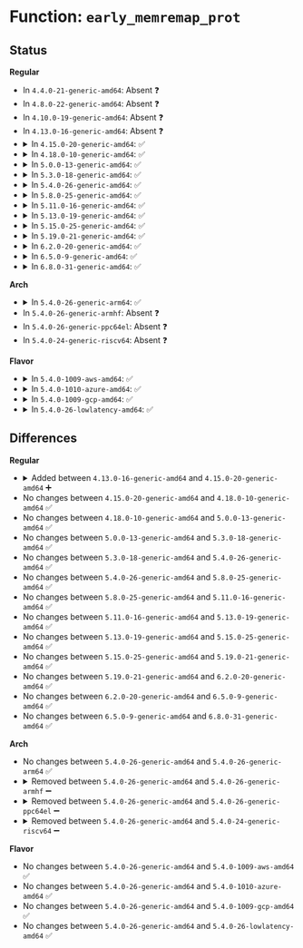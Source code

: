 # Function: <code>early_memremap_prot</code>

## Status
<b>Regular</b>
<ul>
<li>
In <code>4.4.0-21-generic-amd64</code>: Absent ❓
</li>
<li>
In <code>4.8.0-22-generic-amd64</code>: Absent ❓
</li>
<li>
In <code>4.10.0-19-generic-amd64</code>: Absent ❓
</li>
<li>
In <code>4.13.0-16-generic-amd64</code>: Absent ❓
</li>
<li>
<details>
<summary>In <code>4.15.0-20-generic-amd64</code>: ✅</summary>

```c
void * early_memremap_prot(resource_size_t phys_addr, long unsigned int size, long unsigned int prot_val)
```

```json
{
  "name": "early_memremap_prot",
  "collision_type": "Unique Global",
  "inline_type": "No",
  "funcs": [
    {
      "addr": 18446744071602832509,
      "name": "early_memremap_prot",
      "external": true,
      "loc": "mm/early_ioremap.c:244",
      "file": "mm/early_ioremap.c",
      "inline": "seen, unknown",
      "caller_inline": [],
      "caller_func": [
        "arch/x86/mm/ioremap.c:early_memremap_decrypted_wp",
        "arch/x86/mm/ioremap.c:early_memremap_decrypted",
        "arch/x86/mm/ioremap.c:early_memremap_encrypted_wp",
        "arch/x86/mm/ioremap.c:early_memremap_encrypted"
      ]
    }
  ],
  "symbols": [
    {
      "addr": 18446744071602832509,
      "name": "early_memremap_prot",
      "section": ".init.text",
      "bind": "STB_GLOBAL",
      "size": 16
    }
  ]
}
```
</details>
</li>
<li>
<details>
<summary>In <code>4.18.0-10-generic-amd64</code>: ✅</summary>

```c
void * early_memremap_prot(resource_size_t phys_addr, long unsigned int size, long unsigned int prot_val)
```

```json
{
  "name": "early_memremap_prot",
  "collision_type": "Unique Global",
  "inline_type": "No",
  "funcs": [
    {
      "addr": 18446744071603005843,
      "name": "early_memremap_prot",
      "external": true,
      "loc": "mm/early_ioremap.c:244",
      "file": "mm/early_ioremap.c",
      "inline": "seen, unknown",
      "caller_inline": [],
      "caller_func": [
        "arch/x86/mm/ioremap.c:early_memremap_decrypted_wp",
        "arch/x86/mm/ioremap.c:early_memremap_decrypted",
        "arch/x86/mm/ioremap.c:early_memremap_encrypted_wp",
        "arch/x86/mm/ioremap.c:early_memremap_encrypted"
      ]
    }
  ],
  "symbols": [
    {
      "addr": 18446744071603005843,
      "name": "early_memremap_prot",
      "section": ".init.text",
      "bind": "STB_GLOBAL",
      "size": 16
    }
  ]
}
```
</details>
</li>
<li>
<details>
<summary>In <code>5.0.0-13-generic-amd64</code>: ✅</summary>

```c
void * early_memremap_prot(resource_size_t phys_addr, long unsigned int size, long unsigned int prot_val)
```

```json
{
  "name": "early_memremap_prot",
  "collision_type": "Unique Global",
  "inline_type": "No",
  "funcs": [
    {
      "addr": 18446744071604804471,
      "name": "early_memremap_prot",
      "external": true,
      "loc": "mm/early_ioremap.c:244",
      "file": "mm/early_ioremap.c",
      "inline": "seen, unknown",
      "caller_inline": [],
      "caller_func": [
        "arch/x86/mm/ioremap.c:early_memremap_decrypted_wp",
        "arch/x86/mm/ioremap.c:early_memremap_decrypted",
        "arch/x86/mm/ioremap.c:early_memremap_encrypted_wp",
        "arch/x86/mm/ioremap.c:early_memremap_encrypted"
      ]
    }
  ],
  "symbols": [
    {
      "addr": 18446744071604804471,
      "name": "early_memremap_prot",
      "section": ".init.text",
      "bind": "STB_GLOBAL",
      "size": 16
    }
  ]
}
```
</details>
</li>
<li>
<details>
<summary>In <code>5.3.0-18-generic-amd64</code>: ✅</summary>

```c
void * early_memremap_prot(resource_size_t phys_addr, long unsigned int size, long unsigned int prot_val)
```

```json
{
  "name": "early_memremap_prot",
  "collision_type": "Unique Global",
  "inline_type": "No",
  "funcs": [
    {
      "addr": 18446744071604907875,
      "name": "early_memremap_prot",
      "external": true,
      "loc": "mm/early_ioremap.c:244",
      "file": "mm/early_ioremap.c",
      "inline": "seen, unknown",
      "caller_inline": [],
      "caller_func": [
        "arch/x86/mm/ioremap.c:early_memremap_decrypted_wp",
        "arch/x86/mm/ioremap.c:early_memremap_decrypted",
        "arch/x86/mm/ioremap.c:early_memremap_encrypted_wp",
        "arch/x86/mm/ioremap.c:early_memremap_encrypted",
        "drivers/firmware/efi/earlycon.c:efi_earlycon_map"
      ]
    }
  ],
  "symbols": [
    {
      "addr": 18446744071604907875,
      "name": "early_memremap_prot",
      "section": ".init.text",
      "bind": "STB_GLOBAL",
      "size": 16
    }
  ]
}
```
</details>
</li>
<li>
<details>
<summary>In <code>5.4.0-26-generic-amd64</code>: ✅</summary>

```c
void * early_memremap_prot(resource_size_t phys_addr, long unsigned int size, long unsigned int prot_val)
```

```json
{
  "name": "early_memremap_prot",
  "collision_type": "Unique Global",
  "inline_type": "No",
  "funcs": [
    {
      "addr": 18446744071604941721,
      "name": "early_memremap_prot",
      "external": true,
      "loc": "mm/early_ioremap.c:244",
      "file": "mm/early_ioremap.c",
      "inline": "seen, unknown",
      "caller_inline": [],
      "caller_func": [
        "arch/x86/mm/ioremap.c:early_memremap_decrypted_wp",
        "arch/x86/mm/ioremap.c:early_memremap_decrypted",
        "arch/x86/mm/ioremap.c:early_memremap_encrypted_wp",
        "arch/x86/mm/ioremap.c:early_memremap_encrypted",
        "drivers/firmware/efi/earlycon.c:efi_earlycon_map"
      ]
    }
  ],
  "symbols": [
    {
      "addr": 18446744071604941721,
      "name": "early_memremap_prot",
      "section": ".init.text",
      "bind": "STB_GLOBAL",
      "size": 16
    }
  ]
}
```
</details>
</li>
<li>
<details>
<summary>In <code>5.8.0-25-generic-amd64</code>: ✅</summary>

```c
void * early_memremap_prot(resource_size_t phys_addr, long unsigned int size, long unsigned int prot_val)
```

```json
{
  "name": "early_memremap_prot",
  "collision_type": "Unique Global",
  "inline_type": "No",
  "funcs": [
    {
      "addr": 18446744071609255557,
      "name": "early_memremap_prot",
      "external": true,
      "loc": "mm/early_ioremap.c:244",
      "file": "mm/early_ioremap.c",
      "inline": "seen, unknown",
      "caller_inline": [],
      "caller_func": [
        "arch/x86/mm/ioremap.c:early_memremap_decrypted_wp",
        "arch/x86/mm/ioremap.c:early_memremap_decrypted",
        "arch/x86/mm/ioremap.c:early_memremap_encrypted_wp",
        "arch/x86/mm/ioremap.c:early_memremap_encrypted",
        "drivers/firmware/efi/earlycon.c:efi_earlycon_map"
      ]
    }
  ],
  "symbols": [
    {
      "addr": 18446744071609255557,
      "name": "early_memremap_prot",
      "section": ".init.text",
      "bind": "STB_GLOBAL",
      "size": 16
    }
  ]
}
```
</details>
</li>
<li>
<details>
<summary>In <code>5.11.0-16-generic-amd64</code>: ✅</summary>

```c
void * early_memremap_prot(resource_size_t phys_addr, long unsigned int size, long unsigned int prot_val)
```

```json
{
  "name": "early_memremap_prot",
  "collision_type": "Unique Global",
  "inline_type": "No",
  "funcs": [
    {
      "addr": 18446744071612321866,
      "name": "early_memremap_prot",
      "external": true,
      "loc": "mm/early_ioremap.c:244",
      "file": "mm/early_ioremap.c",
      "inline": "seen, unknown",
      "caller_inline": [],
      "caller_func": [
        "arch/x86/mm/ioremap.c:early_memremap_decrypted_wp",
        "arch/x86/mm/ioremap.c:early_memremap_decrypted",
        "arch/x86/mm/ioremap.c:early_memremap_encrypted_wp",
        "arch/x86/mm/ioremap.c:early_memremap_encrypted",
        "drivers/firmware/efi/earlycon.c:efi_earlycon_map"
      ]
    }
  ],
  "symbols": [
    {
      "addr": 18446744071612321866,
      "name": "early_memremap_prot",
      "section": ".init.text",
      "bind": "STB_GLOBAL",
      "size": 16
    }
  ]
}
```
</details>
</li>
<li>
<details>
<summary>In <code>5.13.0-19-generic-amd64</code>: ✅</summary>

```c
void * early_memremap_prot(resource_size_t phys_addr, long unsigned int size, long unsigned int prot_val)
```

```json
{
  "name": "early_memremap_prot",
  "collision_type": "Unique Global",
  "inline_type": "No",
  "funcs": [
    {
      "addr": 18446744071614462078,
      "name": "early_memremap_prot",
      "external": true,
      "loc": "mm/early_ioremap.c:244",
      "file": "mm/early_ioremap.c",
      "inline": "seen, unknown",
      "caller_inline": [],
      "caller_func": [
        "arch/x86/mm/ioremap.c:early_memremap_decrypted_wp",
        "arch/x86/mm/ioremap.c:early_memremap_decrypted",
        "arch/x86/mm/ioremap.c:early_memremap_encrypted_wp",
        "arch/x86/mm/ioremap.c:early_memremap_encrypted",
        "drivers/firmware/efi/earlycon.c:efi_earlycon_map"
      ]
    }
  ],
  "symbols": [
    {
      "addr": 18446744071614462078,
      "name": "early_memremap_prot",
      "section": ".init.text",
      "bind": "STB_GLOBAL",
      "size": 16
    }
  ]
}
```
</details>
</li>
<li>
<details>
<summary>In <code>5.15.0-25-generic-amd64</code>: ✅</summary>

```c
void * early_memremap_prot(resource_size_t phys_addr, long unsigned int size, long unsigned int prot_val)
```

```json
{
  "name": "early_memremap_prot",
  "collision_type": "Unique Global",
  "inline_type": "No",
  "funcs": [
    {
      "addr": 18446744071615407593,
      "name": "early_memremap_prot",
      "external": true,
      "loc": "mm/early_ioremap.c:239",
      "file": "mm/early_ioremap.c",
      "inline": "seen, unknown",
      "caller_inline": [],
      "caller_func": [
        "arch/x86/mm/ioremap.c:early_memremap_decrypted_wp",
        "arch/x86/mm/ioremap.c:early_memremap_decrypted",
        "arch/x86/mm/ioremap.c:early_memremap_encrypted_wp",
        "arch/x86/mm/ioremap.c:early_memremap_encrypted",
        "arch/x86/platform/efi/quirks.c:efi_arch_mem_reserve",
        "drivers/firmware/efi/earlycon.c:efi_earlycon_map"
      ]
    }
  ],
  "symbols": [
    {
      "addr": 18446744071615407593,
      "name": "early_memremap_prot",
      "section": ".init.text",
      "bind": "STB_GLOBAL",
      "size": 16
    }
  ]
}
```
</details>
</li>
<li>
<details>
<summary>In <code>5.19.0-21-generic-amd64</code>: ✅</summary>

```c
void * early_memremap_prot(resource_size_t phys_addr, long unsigned int size, long unsigned int prot_val)
```

```json
{
  "name": "early_memremap_prot",
  "collision_type": "Unique Global",
  "inline_type": "No",
  "funcs": [
    {
      "addr": 18446744071617199760,
      "name": "early_memremap_prot",
      "external": true,
      "loc": "mm/early_ioremap.c:240",
      "file": "mm/early_ioremap.c",
      "inline": "seen, unknown",
      "caller_inline": [],
      "caller_func": [
        "arch/x86/mm/ioremap.c:early_memremap_decrypted_wp",
        "arch/x86/mm/ioremap.c:early_memremap_decrypted",
        "arch/x86/mm/ioremap.c:early_memremap_encrypted_wp",
        "arch/x86/mm/ioremap.c:early_memremap_encrypted",
        "arch/x86/platform/efi/quirks.c:efi_arch_mem_reserve",
        "drivers/firmware/efi/earlycon.c:efi_earlycon_map"
      ]
    }
  ],
  "symbols": [
    {
      "addr": 18446744071617199760,
      "name": "early_memremap_prot",
      "section": ".init.text",
      "bind": "STB_GLOBAL",
      "size": 26
    }
  ]
}
```
</details>
</li>
<li>
<details>
<summary>In <code>6.2.0-20-generic-amd64</code>: ✅</summary>

```c
void * early_memremap_prot(resource_size_t phys_addr, long unsigned int size, long unsigned int prot_val)
```

```json
{
  "name": "early_memremap_prot",
  "collision_type": "Unique Global",
  "inline_type": "No",
  "funcs": [
    {
      "addr": 18446744071627899440,
      "name": "early_memremap_prot",
      "external": true,
      "loc": "mm/early_ioremap.c:240",
      "file": "mm/early_ioremap.c",
      "inline": "seen, unknown",
      "caller_inline": [],
      "caller_func": [
        "arch/x86/mm/ioremap.c:early_memremap_pgprot_adjust",
        "arch/x86/mm/ioremap.c:early_memremap_pgprot_adjust",
        "arch/x86/mm/ioremap.c:early_memremap_decrypted_wp",
        "arch/x86/mm/ioremap.c:early_memremap_encrypted_wp",
        "arch/x86/mm/ioremap.c:early_memremap_encrypted",
        "arch/x86/platform/efi/quirks.c:efi_arch_mem_reserve",
        "drivers/firmware/efi/earlycon.c:efi_earlycon_map"
      ]
    }
  ],
  "symbols": [
    {
      "addr": 18446744071627899440,
      "name": "early_memremap_prot",
      "section": ".init.text",
      "bind": "STB_GLOBAL",
      "size": 26
    }
  ]
}
```
</details>
</li>
<li>
<details>
<summary>In <code>6.5.0-9-generic-amd64</code>: ✅</summary>

```c
void * early_memremap_prot(resource_size_t phys_addr, long unsigned int size, long unsigned int prot_val)
```

```json
{
  "name": "early_memremap_prot",
  "collision_type": "Unique Global",
  "inline_type": "No",
  "funcs": [
    {
      "addr": 18446744071619662496,
      "name": "early_memremap_prot",
      "external": true,
      "loc": "mm/early_ioremap.c:238",
      "file": "mm/early_ioremap.c",
      "inline": "seen, unknown",
      "caller_inline": [],
      "caller_func": [
        "arch/x86/mm/ioremap.c:early_memremap_pgprot_adjust",
        "arch/x86/mm/ioremap.c:early_memremap_pgprot_adjust",
        "arch/x86/mm/ioremap.c:early_memremap_decrypted_wp",
        "arch/x86/mm/ioremap.c:early_memremap_encrypted_wp",
        "arch/x86/mm/ioremap.c:early_memremap_encrypted",
        "arch/x86/platform/efi/quirks.c:efi_arch_mem_reserve",
        "drivers/firmware/efi/earlycon.c:efi_earlycon_map"
      ]
    }
  ],
  "symbols": [
    {
      "addr": 18446744071619662496,
      "name": "early_memremap_prot",
      "section": ".init.text",
      "bind": "STB_GLOBAL",
      "size": 26
    }
  ]
}
```
</details>
</li>
<li>
<details>
<summary>In <code>6.8.0-31-generic-amd64</code>: ✅</summary>

```c
void * early_memremap_prot(resource_size_t phys_addr, long unsigned int size, long unsigned int prot_val)
```

```json
{
  "name": "early_memremap_prot",
  "collision_type": "Unique Global",
  "inline_type": "No",
  "funcs": [
    {
      "addr": 18446744071621968544,
      "name": "early_memremap_prot",
      "external": true,
      "loc": "mm/early_ioremap.c:238",
      "file": "mm/early_ioremap.c",
      "inline": "seen, unknown",
      "caller_inline": [],
      "caller_func": [
        "arch/x86/mm/ioremap.c:early_memremap_pgprot_adjust",
        "arch/x86/mm/ioremap.c:early_memremap_pgprot_adjust",
        "arch/x86/mm/ioremap.c:early_memremap_decrypted_wp",
        "arch/x86/mm/ioremap.c:early_memremap_encrypted_wp",
        "arch/x86/mm/ioremap.c:early_memremap_encrypted",
        "arch/x86/platform/efi/quirks.c:efi_arch_mem_reserve",
        "drivers/firmware/efi/earlycon.c:efi_earlycon_map"
      ]
    }
  ],
  "symbols": [
    {
      "addr": 18446744071621968544,
      "name": "early_memremap_prot",
      "section": ".init.text",
      "bind": "STB_GLOBAL",
      "size": 26
    }
  ]
}
```
</details>
</li>
</ul>
<b>Arch</b>
<ul>
<li>
<details>
<summary>In <code>5.4.0-26-generic-arm64</code>: ✅</summary>

```c
void * early_memremap_prot(resource_size_t phys_addr, long unsigned int size, long unsigned int prot_val)
```

```json
{
  "name": "early_memremap_prot",
  "collision_type": "Unique Global",
  "inline_type": "No",
  "funcs": [
    {
      "addr": 18446603336510982228,
      "name": "early_memremap_prot",
      "external": true,
      "loc": "mm/early_ioremap.c:244",
      "file": "mm/early_ioremap.c",
      "inline": "seen, unknown",
      "caller_inline": [],
      "caller_func": [
        "drivers/firmware/efi/earlycon.c:efi_earlycon_map"
      ]
    }
  ],
  "symbols": [
    {
      "addr": 18446603336510982228,
      "name": "early_memremap_prot",
      "section": ".init.text",
      "bind": "STB_GLOBAL",
      "size": 68
    }
  ]
}
```
</details>
</li>
<li>
In <code>5.4.0-26-generic-armhf</code>: Absent ❓
</li>
<li>
In <code>5.4.0-26-generic-ppc64el</code>: Absent ❓
</li>
<li>
In <code>5.4.0-24-generic-riscv64</code>: Absent ❓
</li>
</ul>
<b>Flavor</b>
<ul>
<li>
<details>
<summary>In <code>5.4.0-1009-aws-amd64</code>: ✅</summary>

```c
void * early_memremap_prot(resource_size_t phys_addr, long unsigned int size, long unsigned int prot_val)
```

```json
{
  "name": "early_memremap_prot",
  "collision_type": "Unique Global",
  "inline_type": "No",
  "funcs": [
    {
      "addr": 18446744071604847181,
      "name": "early_memremap_prot",
      "external": true,
      "loc": "mm/early_ioremap.c:244",
      "file": "mm/early_ioremap.c",
      "inline": "seen, unknown",
      "caller_inline": [],
      "caller_func": [
        "arch/x86/mm/ioremap.c:early_memremap_decrypted_wp",
        "arch/x86/mm/ioremap.c:early_memremap_decrypted",
        "arch/x86/mm/ioremap.c:early_memremap_encrypted_wp",
        "arch/x86/mm/ioremap.c:early_memremap_encrypted",
        "drivers/firmware/efi/earlycon.c:efi_earlycon_map"
      ]
    }
  ],
  "symbols": [
    {
      "addr": 18446744071604847181,
      "name": "early_memremap_prot",
      "section": ".init.text",
      "bind": "STB_GLOBAL",
      "size": 16
    }
  ]
}
```
</details>
</li>
<li>
<details>
<summary>In <code>5.4.0-1010-azure-amd64</code>: ✅</summary>

```c
void * early_memremap_prot(resource_size_t phys_addr, long unsigned int size, long unsigned int prot_val)
```

```json
{
  "name": "early_memremap_prot",
  "collision_type": "Unique Global",
  "inline_type": "No",
  "funcs": [
    {
      "addr": 18446744071604816233,
      "name": "early_memremap_prot",
      "external": true,
      "loc": "mm/early_ioremap.c:244",
      "file": "mm/early_ioremap.c",
      "inline": "seen, unknown",
      "caller_inline": [],
      "caller_func": [
        "arch/x86/mm/ioremap.c:early_memremap_decrypted_wp",
        "arch/x86/mm/ioremap.c:early_memremap_decrypted",
        "arch/x86/mm/ioremap.c:early_memremap_encrypted_wp",
        "arch/x86/mm/ioremap.c:early_memremap_encrypted",
        "drivers/firmware/efi/earlycon.c:efi_earlycon_map"
      ]
    }
  ],
  "symbols": [
    {
      "addr": 18446744071604816233,
      "name": "early_memremap_prot",
      "section": ".init.text",
      "bind": "STB_GLOBAL",
      "size": 16
    }
  ]
}
```
</details>
</li>
<li>
<details>
<summary>In <code>5.4.0-1009-gcp-amd64</code>: ✅</summary>

```c
void * early_memremap_prot(resource_size_t phys_addr, long unsigned int size, long unsigned int prot_val)
```

```json
{
  "name": "early_memremap_prot",
  "collision_type": "Unique Global",
  "inline_type": "No",
  "funcs": [
    {
      "addr": 18446744071604924365,
      "name": "early_memremap_prot",
      "external": true,
      "loc": "mm/early_ioremap.c:244",
      "file": "mm/early_ioremap.c",
      "inline": "seen, unknown",
      "caller_inline": [],
      "caller_func": [
        "arch/x86/mm/ioremap.c:early_memremap_decrypted_wp",
        "arch/x86/mm/ioremap.c:early_memremap_decrypted",
        "arch/x86/mm/ioremap.c:early_memremap_encrypted_wp",
        "arch/x86/mm/ioremap.c:early_memremap_encrypted",
        "drivers/firmware/efi/earlycon.c:efi_earlycon_map"
      ]
    }
  ],
  "symbols": [
    {
      "addr": 18446744071604924365,
      "name": "early_memremap_prot",
      "section": ".init.text",
      "bind": "STB_GLOBAL",
      "size": 16
    }
  ]
}
```
</details>
</li>
<li>
<details>
<summary>In <code>5.4.0-26-lowlatency-amd64</code>: ✅</summary>

```c
void * early_memremap_prot(resource_size_t phys_addr, long unsigned int size, long unsigned int prot_val)
```

```json
{
  "name": "early_memremap_prot",
  "collision_type": "Unique Global",
  "inline_type": "No",
  "funcs": [
    {
      "addr": 18446744071604945892,
      "name": "early_memremap_prot",
      "external": true,
      "loc": "mm/early_ioremap.c:244",
      "file": "mm/early_ioremap.c",
      "inline": "seen, unknown",
      "caller_inline": [],
      "caller_func": [
        "arch/x86/mm/ioremap.c:early_memremap_decrypted_wp",
        "arch/x86/mm/ioremap.c:early_memremap_decrypted",
        "arch/x86/mm/ioremap.c:early_memremap_encrypted_wp",
        "arch/x86/mm/ioremap.c:early_memremap_encrypted",
        "drivers/firmware/efi/earlycon.c:efi_earlycon_map"
      ]
    }
  ],
  "symbols": [
    {
      "addr": 18446744071604945892,
      "name": "early_memremap_prot",
      "section": ".init.text",
      "bind": "STB_GLOBAL",
      "size": 16
    }
  ]
}
```
</details>
</li>
</ul>

## Differences
<b>Regular</b>
<ul>
<li>
<details>
<summary>Added between <code>4.13.0-16-generic-amd64</code> and <code>4.15.0-20-generic-amd64</code> ➕</summary>

```c
void * early_memremap_prot(resource_size_t phys_addr, long unsigned int size, long unsigned int prot_val)
```
</details>
</li>
<li>
No changes between <code>4.15.0-20-generic-amd64</code> and <code>4.18.0-10-generic-amd64</code> ✅
</li>
<li>
No changes between <code>4.18.0-10-generic-amd64</code> and <code>5.0.0-13-generic-amd64</code> ✅
</li>
<li>
No changes between <code>5.0.0-13-generic-amd64</code> and <code>5.3.0-18-generic-amd64</code> ✅
</li>
<li>
No changes between <code>5.3.0-18-generic-amd64</code> and <code>5.4.0-26-generic-amd64</code> ✅
</li>
<li>
No changes between <code>5.4.0-26-generic-amd64</code> and <code>5.8.0-25-generic-amd64</code> ✅
</li>
<li>
No changes between <code>5.8.0-25-generic-amd64</code> and <code>5.11.0-16-generic-amd64</code> ✅
</li>
<li>
No changes between <code>5.11.0-16-generic-amd64</code> and <code>5.13.0-19-generic-amd64</code> ✅
</li>
<li>
No changes between <code>5.13.0-19-generic-amd64</code> and <code>5.15.0-25-generic-amd64</code> ✅
</li>
<li>
No changes between <code>5.15.0-25-generic-amd64</code> and <code>5.19.0-21-generic-amd64</code> ✅
</li>
<li>
No changes between <code>5.19.0-21-generic-amd64</code> and <code>6.2.0-20-generic-amd64</code> ✅
</li>
<li>
No changes between <code>6.2.0-20-generic-amd64</code> and <code>6.5.0-9-generic-amd64</code> ✅
</li>
<li>
No changes between <code>6.5.0-9-generic-amd64</code> and <code>6.8.0-31-generic-amd64</code> ✅
</li>
</ul>
<b>Arch</b>
<ul>
<li>
No changes between <code>5.4.0-26-generic-amd64</code> and <code>5.4.0-26-generic-arm64</code> ✅
</li>
<li>
<details>
<summary>Removed between <code>5.4.0-26-generic-amd64</code> and <code>5.4.0-26-generic-armhf</code> ➖</summary>

```c
void * early_memremap_prot(resource_size_t phys_addr, long unsigned int size, long unsigned int prot_val)
```
</details>
</li>
<li>
<details>
<summary>Removed between <code>5.4.0-26-generic-amd64</code> and <code>5.4.0-26-generic-ppc64el</code> ➖</summary>

```c
void * early_memremap_prot(resource_size_t phys_addr, long unsigned int size, long unsigned int prot_val)
```
</details>
</li>
<li>
<details>
<summary>Removed between <code>5.4.0-26-generic-amd64</code> and <code>5.4.0-24-generic-riscv64</code> ➖</summary>

```c
void * early_memremap_prot(resource_size_t phys_addr, long unsigned int size, long unsigned int prot_val)
```
</details>
</li>
</ul>
<b>Flavor</b>
<ul>
<li>
No changes between <code>5.4.0-26-generic-amd64</code> and <code>5.4.0-1009-aws-amd64</code> ✅
</li>
<li>
No changes between <code>5.4.0-26-generic-amd64</code> and <code>5.4.0-1010-azure-amd64</code> ✅
</li>
<li>
No changes between <code>5.4.0-26-generic-amd64</code> and <code>5.4.0-1009-gcp-amd64</code> ✅
</li>
<li>
No changes between <code>5.4.0-26-generic-amd64</code> and <code>5.4.0-26-lowlatency-amd64</code> ✅
</li>
</ul>
